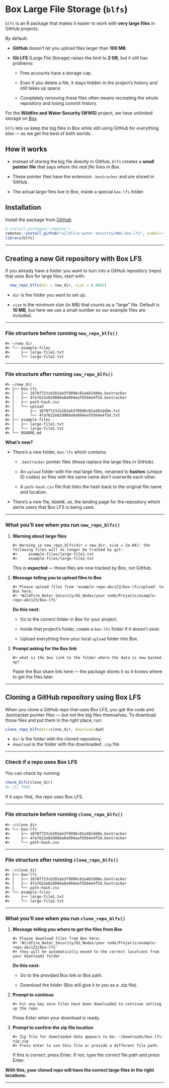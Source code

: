 
<!-- README.md is generated from README.Rmd. Please edit that file -->

# Box Large File Storage (`blfs`)

<!-- badges: start -->

<!-- badges: end -->

`blfs` is an R package that makes it easier to work with **very large
files** in GitHub projects.

By default:

- **GitHub** doesn’t let you upload files larger than **100 MB**.

- **Git LFS** (Large File Storage) raises the limit to **2 GB**, but it
  still has problems:

  - Free accounts have a storage cap.

  - Even if you delete a file, it stays hidden in the project’s history
    and still takes up space.

  - Completely removing these files often means recreating the whole
    repository and losing commit history.

For the **Wildfire and Water Security (WWS)** project, we have unlimited
storage on [Box](https://www.box.com/home).

`blfs` lets us keep the big files in Box while still using GitHub for
everything else — so we get the best of both worlds.

## How it works

- Instead of storing the big file directly in GitHub, `blfs` creates a
  **small pointer file** that says *where the real file lives in Box*.

- These pointer files have the extension `.boxtracker` and are stored in
  GitHub.

- The actual large files live in Box, inside a special `box-lfs` folder.

## Installation

Install the package from [GitHub](https://github.com/):

``` r
# install.packages("remotes")
remotes::install_github("wildfire-water-security/WWS-box-lfs", subdir="blfs")
library(blfs)
```

------------------------------------------------------------------------

## Creating a new Git repository with Box LFS

If you already have a folder you want to turn into a GitHub repository
(repo) that uses Box for large files, start with:

``` r
  new_repo_blfs(dir = new_dir, size = 0.0001) 
```

- `dir` is the folder you want to set up.

- `size` is the minimum size (in MB) that counts as a “large” file.
  Default is **10 MB**, but here we use a small number so our example
  files are included.

------------------------------------------------------------------------

### File structure before running `new_repo_blfs()`

    #> ~/new_dir
    #> └── example-files
    #>     ├── large-file1.txt
    #>     └── large-file2.txt

------------------------------------------------------------------------

### File structure after running `new_repo_blfs()`

    #> ~/new_dir
    #> ├── box-lfs
    #> │   ├── 1678f723cb201eb3f9996c01a481dd0e.boxtracker
    #> │   ├── 4fa7622e82d068a0a994eafb564e4f5d.boxtracker
    #> │   ├── path-hash.csv
    #> │   └── upload
    #> │       ├── 1678f723cb201eb3f9996c01a481dd0e.txt
    #> │       └── 4fa7622e82d068a0a994eafb564e4f5d.txt
    #> ├── example-files
    #> │   ├── large-file1.txt
    #> │   └── large-file2.txt
    #> └── README.md

**What’s new?**

- There’s a new folder, `box-lfs` which contains:

  - `.boxtracker` pointer files (these replace the large files in
    GitHub).

  - An `upload` folder with the real large files, renamed to **hashes**
    (unique ID codes) so files with the same name don’t overwrite each
    other.

  - A `path-hash.csv` file that links the hash back to the original file
    name and location.

- There’s a new file, `README.md`, the landing page for the repository
  which alerts users that Box LFS is being used.

------------------------------------------------------------------------

### What you’ll see when you run `new_repo_blfs()`

1.  **Warning about large files**

        #> Warning in new_repo_blfs(dir = new_dir, size = 2e-04): the following files will no longer be tracked by git:
        #>     example-files/large-file1.txt
        #>     example-files/large-file2.txt

    This is **expected** — these files are now tracked by Box, not
    GitHub.

2.  **Message telling you to upload files to Box**

        #> Please upload files from 'example-repo-abc123/box-lfs/upload' to Box here:
        #> 'Wildfire_Water_Security/02_Nodes/your node/Projects/example-repo-abc123/box-lfs'

    **Do this next:**

    - Go to the correct folder in Box for your project.

    - Inside that project’s folder, create a `box-lfs` folder if it
      doesn’t exist.

    - Upload everything from your local `upload` folder into Box.

3.  **Prompt asking for the Box link**

        #> what is the box link to the folder where the data is now backed up?

    Paste the Box share link here — the package stores it so it knows
    where to get the files later.

------------------------------------------------------------------------

## Cloning a GitHub repository using Box LFS

When you clone a GitHub repo that uses Box LFS, you get the code and
.boxtracker pointer files — but not the big files themselves. To
download those files and put them in the right place, run:

``` r
clone_repo_blfs(dir=clone_dir, download=dwd)
```

- `dir` is the folder with the cloned repository.
- `download` is the folder with the downloaded `.zip` file.

------------------------------------------------------------------------

### Check if a repo uses Box LFS

You can check by running:

``` r
check_blfs(clone_dir)
#> [1] TRUE
```

If it says `TRUE`, the repo uses Box LFS.

------------------------------------------------------------------------

### File structure before running `clone_repo_blfs()`

    #> ~/clone_dir
    #> └── box-lfs
    #>     ├── 1678f723cb201eb3f9996c01a481dd0e.boxtracker
    #>     ├── 4fa7622e82d068a0a994eafb564e4f5d.boxtracker
    #>     └── path-hash.csv

------------------------------------------------------------------------

### File structure after running `clone_repo_blfs()`

    #> ~/clone_dir
    #> ├── box-lfs
    #> │   ├── 1678f723cb201eb3f9996c01a481dd0e.boxtracker
    #> │   ├── 4fa7622e82d068a0a994eafb564e4f5d.boxtracker
    #> │   └── path-hash.csv
    #> └── example-files
    #>     ├── large-file1.txt
    #>     └── large-file2.txt

------------------------------------------------------------------------

### What you’ll see when you run `clone_repo_blfs()`

1.  **Message telling you where to get the files from Box**

        #> Please download files from Box here:
        #> 'Wildfire_Water_Security/02_Nodes/your node/Projects/example-repo-abc123/box-lfs'
        #> they will be automatically moved to the correct locations from your downloads folder

    **Do this next:**

    - Go to the provided Box link or Box path.

    - Download the folder (Box will give it to you as a .zip file).

2.  **Prompt to continue**

        #> hit any key once files have been downloaded to continue setting up the repo

    Press Enter when your download is ready.

3.  **Prompt to confirm the zip file location**

        #> Zip file for downloaded data appears to be: ~/Downloads/box-lfs-zip.zip
        #> Press enter to use this file or provide a different file path.

    If this is correct, press Enter. If not, type the correct file path
    and press Enter.

**With this, your cloned repo will have the correct large files in the
right locations.**

------------------------------------------------------------------------
